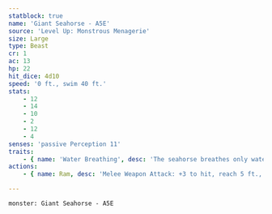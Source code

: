 ```yaml
---
statblock: true
name: 'Giant Seahorse - A5E'
source: 'Level Up: Monstrous Menagerie'
size: Large
type: Beast
cr: 1
ac: 13
hp: 22
hit_dice: 4d10
speed: '0 ft., swim 40 ft.'
stats:
    - 12
    - 14
    - 10
    - 2
    - 12
    - 4
senses: 'passive Perception 11'
traits:
    - { name: 'Water Breathing', desc: 'The seahorse breathes only water.' }
actions:
    - { name: Ram, desc: 'Melee Weapon Attack: +3 to hit, reach 5 ft., one target. Hit: 6 (2d4+1) bludgeoning damage. If the seahorse moves at least 20 feet straight towards the target before the attack, the attack deals an extra 5 (2d4) bludgeoning damage and the target makes a DC 11 Strength saving throw, falling prone on a failure.' }

---
```

```statblock
monster: Giant Seahorse - A5E
```
